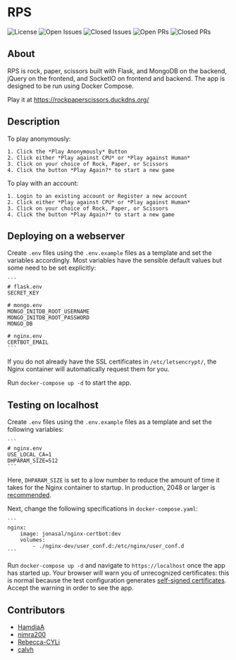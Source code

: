 # RPS

![License](https://img.shields.io/github/license/calvh/mlh-final-project)
![Open
Issues](https://img.shields.io/github/issues-raw/calvh/mlh-final-project)
![Closed
Issues](https://img.shields.io/github/issues-closed-raw/calvh/mlh-final-project)
![Open
PRs](https://img.shields.io/github/issues-pr-raw/calvh/mlh-final-project)
![Closed
PRs](https://img.shields.io/github/issues-pr-closed-raw/calvh/mlh-final-project)

## About

RPS is rock, paper, scissors built with Flask, and MongoDB on the
backend, jQuery on the frontend, and SocketIO on frontend and backend.
The app is designed to be run using Docker Compose.

Play it at https://rockpaperscissors.duckdns.org/

## Description

To play anonymously:

    1. Click the *Play Anonymously* Button
    2. Click either *Play against CPU* or *Play against Human*
    3. Click on your choice of Rock, Paper, or Scissors
    4. Click the button *Play Again?* to start a new game

To play with an account:

    1. Login to an existing account or Register a new account
    2. Click either *Play against CPU* or *Play against Human*
    3. Click on your choice of Rock, Paper, or Scissors
    4. Click the button *Play Again?* to start a new game

## Deploying on a webserver

Create `.env` files using the `.env.example` files as a template and set
the variables accordingly. Most variables have the sensible default
values but some need to be set explicitly:

    ```
    # flask.env
    SECRET_KEY

    # mongo.env
    MONGO_INITDB_ROOT_USERNAME
    MONGO_INITDB_ROOT_PASSWORD
    MONGO_DB

    # nginx.env
    CERTBOT_EMAIL
    ```

If you do not already have the SSL certificates in `/etc/letsencrypt/`,
the Nginx container will automatically request them for you.

Run `docker-compose up -d` to start the app.

## Testing on localhost

Create `.env` files using the `.env.example` files as a template and set
the following variables:

    ```
    # nginx.env
    USE_LOCAL_CA=1
    DHPARAM_SIZE=512
    ```

Here, `DHPARAM_SIZE` is set to a low number to reduce the amount of time
it takes for the Nginx container to startup. In production, 2048 or
larger is
[recommended](https://en.wikipedia.org/wiki/Diffie%E2%80%93Hellman_key_exchange).

Next, change the following specifications in `docker-compose.yaml`:

    ```
    nginx:
        image: jonasal/nginx-certbot:dev
        volumes:
            - ./nginx-dev/user_conf.d:/etc/nginx/user_conf.d
    ```

Run `docker-compose up -d` and navigate to `https://localhost` once the
app has started up. Your browser will warn you of unrecognized
certificates: this is normal because the test configuration generates
[self-signed
certificates](https://github.com/JonasAlfredsson/docker-nginx-certbot/blob/master/docs/advanced_usage.md#local-ca).
Accept the warning in order to see the app.

## Contributors

-   [HamdiaA](https://github.com/HamdiaA)
-   [nimra200](https://github.com/nimra200)
-   [Rebecca-CYLi](https://github.com/Rebecca-CYLi)
-   [calvh](https://github.com/calvh)
